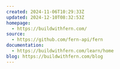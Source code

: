 ```yaml
---
created: 2024-11-06T10:29:33Z
updated: 2024-12-10T08:32:53Z
homepage:
  - https://buildwithfern.com/
source:
  - https://github.com/fern-api/fern
documentation:
  - https://buildwithfern.com/learn/home
blog: https://buildwithfern.com/blog
---
```

